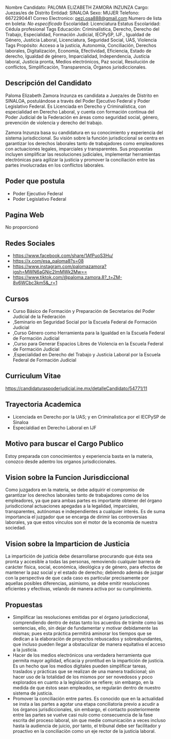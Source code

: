 Nombre Candidato: PALOMA ELIZABETH ZAMORA INZUNZA
Cargo: Juezas/es de Distrito
Entidad: SINALOA
Sexo: MUJER
Telefono: 6672290441
Correo Electronico: pezi.osa888@gmail.com
Numero de lista en boleta: *No especificado*
Escolaridad: Licenciatura
Estatus Escolaridad: Cédula profesional
Tags Educación: Criminalística, Derecho, Derecho del Trabajo, Especialidad, Formación Judicial, IECPySP, IJF., Igualdad de Género, Justicia Laboral, Licenciatura, Seguridad Social, UAS, Violencia
Tags Propósito: Acceso a la justicia, Autonomía, Conciliación, Derechos laborales, Digitalización, Economía, Efectividad, Eficiencia, Estado de derecho, Igualdad de género, Imparcialidad, Independencia, Justicia laboral, Justicia pronta, Medios electrónicos, Paz social, Resolución de conflictos, Simplificación, Transparencia, Órganos jurisdiccionales.


## Descripción del Candidato 

Paloma Elizabeth Zamora Inzunza es candidata a Jueza/es de Distrito en SINALOA, postulándose a través del Poder Ejecutivo Federal y Poder Legislativo Federal. Es Licenciada en Derecho y Criminalística, con especialidad en Derecho Laboral, y cuenta con formación continua del Poder Judicial de la Federación en áreas como seguridad social, género, prevención de violencia y derecho del trabajo.

Zamora Inzunza basa su candidatura en su conocimiento y experiencia del sistema jurisdiccional. Su visión sobre la función jurisdiccional se centra en garantizar los derechos laborales tanto de trabajadores como empleadores con actuaciones legales, imparciales y transparentes. Sus propuestas incluyen simplificar las resoluciones judiciales, implementar herramientas electrónicas para agilizar la justicia y promover la conciliación entre las partes involucradas en los conflictos laborales.


## Poder que postula

- Poder Ejecutivo Federal
- Poder Legislativo Federal


## Pagina Web

No proporcionó


## Redes Sociales

- https://www.facebook.com/share/1AfPuoS3Hu/
- https://x.com/esa_paloma8?s=08
- https://www.instagram.com/palomazamora?igsh=MWN6aGNic2lmMWk2Mw==
- https://www.tiktok.com/@paloma.zamora.8?_t=ZM-8v6WCbc3km5&_r=1


## Cursos

- Curso Básico de Formación y Preparación de Secretarios del Poder Judicial de la Federación
- ,Seminario en Seguridad Social por la Escuela Federal de Formación Judicial
- ,Curso Género como Herramienta para la Igualdad en la Escuela Federal de Formación Judicial
- ,Curso para Generar Espacios Libres de Violencia en la Escuela Federal de Formación Judicial
- ,Especialidad en Derecho del Trabajo y Justicia Laboral por la Escuela Federal de Formación Judicial


## Curriculum Vitae

https://candidaturaspoderjudicial.ine.mx/detalleCandidato/54771/11


## Trayectoria Academica

- Licenciada en Derecho por la UAS; y en Criminalìstica por el IECPySP de Sinaloa
- Especialdiad en Derecho Laboral en IJF


## Motivo para buscar el Cargo Publico

Estoy preparada con conocimientos y experiencia basta en la materia, conozco desde adentro los organos jurisdiccionales.


## Vision sobre la Funcion Jurisdiccional

Como juzgadora en la materia, se debe adquirir el compromiso de garantizar los derechos laborales tanto de trabajadores como de los empleadores, ya que para ambas partes es importante obtener del órgano jurisdiccional actuaciones apegadas a la legalidad, imparciales, transparentes, autónomas e independientes a cualquier interés. Es de suma importancia el juzgador que se encarga de dirimir las controversias laborales, ya que estos vínculos son el motor de la economía de nuestra sociedad.


## Vision sobre la Imparticion de Justicia

La impartición de justicia debe desarrollarse procurando que ésta sea pronta y accesible a todas las personas, removiendo cualquier barrera de carácter física, social, económica, ideológica y de género, para efectos de mantener la paz social y el estado de derecho; debiendo además de juzgar con la perspectiva de que cada caso es particular precisamente por aquellas posibles diferencias, asimismo, se debe emitir resoluciones eficientes y efectivas, velando de manera activa por su cumplimiento.


## Propuestas

- Simplificar las resoluciones emitidas por el órgano jurisdiccional, comprendiendo dentro de éstas tanto los acuerdos de trámite como las sentencias, ello, sin dejar de fundamentar y motivar debidamente las mismas; pues esta práctica permitirá aminorar los tiempos que se dedican a la elaboraciòn de proyectos rebuscados y sobreabundantes, que incluso pueden llegar a obstaculizar de manera equitativa el acceso a la justicia.
- Hacer de los medios electrónicos una verdadera herramienta que permita mayor agilidad, eficacia y prontitud en la impartición de justicia. Es un hecho que los medios digitales pueden simplificar tareas, traslados y prácticas que se realizan de una manera tradicional; sin hacer uso de la totalidad de los mismos por ser novedosos y poco explorados en cuanto a la legislación se refiere; sin embargo, en la medida de que éstos sean empleados, se regularán dentro de nuestro sistema de justicia.
- Promover la conciliación entre partes. Es conocido que en la actualidad se insta a las partes a agotar una etapa conciliatoria previo a acudir a los órganos jurisdiccionales, sin embargo, el contacto posteriormente entre las partes se vuelve casi nulo como consecuencia de la fase escrita del proceso laboral, sin que medie comunicaciòn a veces incluso hasta la audiencia de juicio, por tanto, el tribunal debe ser facilitador y proactivo en la conciliaciòn como un eje rector de la justicia laboral.

